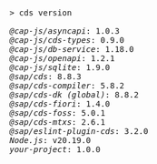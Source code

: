 <!-- this file is automatically generated and updated by a github action -->
<pre class="log">
> cds version

<em>@cap-js/asyncapi</em>: 1.0.3
<em>@cap-js/cds-types</em>: 0.9.0
<em>@cap-js/db-service</em>: 1.18.0
<em>@cap-js/openapi</em>: 1.2.1
<em>@cap-js/sqlite</em>: 1.9.0
<em>@sap/cds</em>: 8.8.3
<em>@sap/cds-compiler</em>: 5.8.2
<em>@sap/cds-dk (global)</em>: 8.8.2
<em>@sap/cds-fiori</em>: 1.4.0
<em>@sap/cds-foss</em>: 5.0.1
<em>@sap/cds-mtxs</em>: 2.6.1
<em>@sap/eslint-plugin-cds</em>: 3.2.0
<em>Node.js</em>: v20.19.0
<em>your-project</em>: 1.0.0
</pre>
